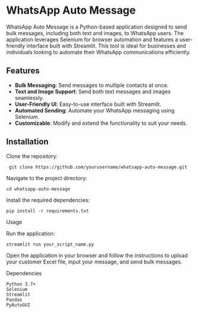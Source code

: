 # WhatsApp Auto Message

WhatsApp Auto Message is a Python-based application designed to send bulk messages, including both text and images, to WhatsApp users. The application leverages Selenium for browser automation and features a user-friendly interface built with Streamlit. This tool is ideal for businesses and individuals looking to automate their WhatsApp communications efficiently.

## Features

- **Bulk Messaging**: Send messages to multiple contacts at once.
- **Text and Image Support**: Send both text messages and images seamlessly.
- **User-Friendly UI**: Easy-to-use interface built with Streamlit.
- **Automated Sending**: Automate your WhatsApp messaging using Selenium.
- **Customizable**: Modify and extend the functionality to suit your needs.

## Installation

Clone the repository:

     git clone https://github.com/yourusername/whatsapp-auto-message.git
   
Navigate to the project directory:

    cd whatsapp-auto-message

Install the required dependencies:

    pip install -r requirements.txt

Usage

  Run the application:
    
    streamlit run your_script_name.py

Open the application in your browser and follow the instructions to upload your customer Excel file, input your message, and send bulk messages.

Dependencies

    Python 3.7+
    Selenium
    Streamlit
    Pandas
    PyAutoGUI
